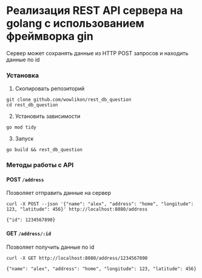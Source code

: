 # Реализация REST API сервера на golang с использованием фреймворка gin
Сервер может сохранять данные из HTTP POST запросов и находить данные по id

### Установка
1. Скопировать репозиторий
```shell
git clone github.com/wowlikon/rest_db_question
cd rest_db_question
```

2. Установить зависимости
```shell
go mod tidy
```

3. Запуск
```shell
go build && rest_db_question
```

### Методы работы с API

#### POST `/address`
Позволяет отправить данные на сервер
```shell
curl -X POST --json '{"name": "alex", "address": "home", "longitude": 123, "latitude": 456}' http://localhost:8080/address

{"id": 1234567890}
```

#### GET `/address/:id`
Позволяет получить данные по id
```shell
curl -X GET http://localhost:8080/address/1234567890

{"name": "alex", "address": "home", "longitude": 123, "latitude": 456}
```
